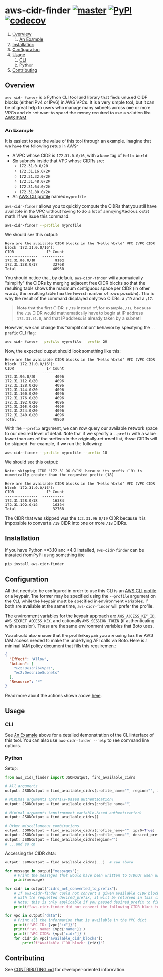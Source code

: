 # aws-cidr-finder [![master](https://github.com/cooperwalbrun/aws-cidr-finder/actions/workflows/master.yml/badge.svg)](https://github.com/cooperwalbrun/aws-cidr-finder/actions/workflows/master.yml) [![PyPI](https://img.shields.io/pypi/v/aws-cidr-finder)](https://pypi.org/project/aws-cidr-finder) [![codecov](https://codecov.io/gh/cooperwalbrun/aws-cidr-finder/branch/master/graph/badge.svg?token=DRVM149OYQ)](https://codecov.io/gh/cooperwalbrun/aws-cidr-finder)

1. [Overview](#overview)
   1. [An Example](#an-example)
2. [Installation](#installation)
3. [Configuration](#configuration)
4. [Usage](#usage)
   1. [CLI](#cli)
   2. [Python](#python)
5. [Contributing](#contributing)

## Overview

`aws-cidr-finder` is a Python CLI tool and library that finds unused CIDR blocks (either IPv4 or
IPv6) in AWS VPCs. It is a very simple tool, but it can be of great help to users who manage many
subnets across one or more VPCs and do not want to spend the money required to use a solution like
[AWS IPAM](https://docs.aws.amazon.com/vpc/latest/ipam/what-it-is-ipam.html).

### An Example

It is easiest to see the value of this tool through an example. Imagine that we have the following
setup in AWS:

* A VPC whose CIDR is `172.31.0.0/16`, with a `Name` tag of `Hello World`
* Six subnets inside that VPC whose CIDRs are:
  * `172.31.0.0/20`
  * `172.31.16.0/20`
  * `172.31.32.0/20`
  * `172.31.48.0/20`
  * `172.31.64.0/20`
  * `172.31.80.0/20`
* An [AWS CLI profile](https://docs.aws.amazon.com/cli/latest/userguide/cli-configure-profiles.html)
  named `myprofile`

`aws-cidr-finder` allows you to quickly compute the CIDRs that you still have available in the VPC
without having to do a lot of annoying/tedious octet math. If we issue this command:

```bash
aws-cidr-finder --profile myprofile
```

We should see this output:

```
Here are the available CIDR blocks in the 'Hello World' VPC (VPC CIDR block '172.31.0.0/16'):
CIDR               IP Count
---------------  ----------
172.31.96.0/19         8192
172.31.128.0/17       32768
Total                 40960
```

You should notice that, by default, `aws-cidr-finder` will automatically "simplify" the CIDRs
by merging adjacent free CIDR blocks so that the resulting table shows the maximum contiguous space
per CIDR (in other words, the resulting table has the fewest number of rows possible). This is why
the result of the command displayed only two CIDRs: a `/19` and a `/17`.

>Note that the first CIDR is `/19` instead of, for example, `/18`, because the `/18` CIDR would 
>mathematically have to begin at IP address `172.31.64.0`, and that IP address is already taken by a
>subnet!

However, we can change this "simplification" behavior by specifying the `--prefix` CLI flag:

```bash
aws-cidr-finder --profile myprofile --prefix 20
```

Now, the expected output should look something like this:

```
Here are the available CIDR blocks in the 'Hello World' VPC (VPC CIDR block '172.31.0.0/16'):
CIDR               IP Count
---------------  ----------
172.31.96.0/20         4096
172.31.112.0/20        4096
172.31.128.0/20        4096
172.31.144.0/20        4096
172.31.160.0/20        4096
172.31.176.0/20        4096
172.31.192.0/20        4096
172.31.208.0/20        4096
172.31.224.0/20        4096
172.31.240.0/20        4096
Total                 40960
```

With the `--prefix` argument, we can now query our available network space to our desired level of
detail. Note that if we specify a `--prefix` with a value lower than any of the prefixes in the
originally-returned list, those CIDRs will be skipped. For example, if we run the following:

```bash
aws-cidr-finder --profile myprofile --prefix 18
```

We should see this output:

```
Note: skipping CIDR '172.31.96.0/19' because its prefix (19) is numerically greater than the requested prefix (18)

Here are the available CIDR blocks in the 'Hello World' VPC (VPC CIDR block '172.31.0.0/16'):
CIDR               IP Count
---------------  ----------
172.31.128.0/18       16384
172.31.192.0/18       16384
Total                 32768
```

The CIDR that was skipped was the `172.31.96.0/19` CIDR because it is impossible to convert a `/19`
CIDR into one or more `/18` CIDRs.

## Installation

If you have Python >=3.10 and <4.0 installed, `aws-cidr-finder` can be installed from PyPI using
something like

```bash
pip install aws-cidr-finder
```

## Configuration

All that needs to be configured in order to use this CLI is an
[AWS CLI profile](https://docs.aws.amazon.com/cli/latest/userguide/cli-configure-profiles.html) or
a keypair. The former may be specified using the `--profile` argument on the CLI, while the keypair
must be specified in environment variables. If both are available at the same time,
`aws-cidr-finder` will prefer the profile.

The environment variables for the keypair approach are `AWS_ACCESS_KEY_ID`,
`AWS_SECRET_ACCESS_KEY`, and optionally `AWS_SESSION_TOKEN` (if authenticating with a session).
These are the same environment variables that Boto uses.

You should also ensure that the profile/keypair you are using has the AWS IAM access needed to make
the underlying API calls via Boto. Here is a minimal IAM policy document that fills this
requirement:

```json
{
  "Effect": "Allow",
  "Action": [
    "ec2:DescribeVpcs",
    "ec2:DescribeSubnets"
  ],
  "Resource": "*"
}
```

Read more about the actions shown above
[here](https://docs.aws.amazon.com/service-authorization/latest/reference/list_amazonec2.html).

## Usage

### CLI

See [An Example](#an-example) above for a detailed demonstration of the CLI interface of this tool.
You can also use `aws-cidr-finder --help` to see command line options.

### Python

Setup:

```python
from aws_cidr_finder import JSONOutput, find_available_cidrs

# All arguments
output: JSONOutput = find_available_cidrs(profile_name="", region="", ipv6=False, desired_prefix=20)

# Minimal arguments (profile-based authentication)
output: JSONOutput = find_available_cidrs(profile_name="")

# Minimal arguments (environment variable-based authentication)
output: JSONOutput = find_available_cidrs()

# Other miscellaneous combinations
output: JSONOutput = find_available_cidrs(profile_name="", ipv6=True)
output: JSONOutput = find_available_cidrs(profile_name="", desired_prefix=16)
output: JSONOutput = find_available_cidrs(region="")
# ...and so on
```

Accessing the CIDR data:

```python
output: JSONOutput = find_available_cidrs(...)  # See above

for message in output["messages"]:
    # Print the messages that would have been written to STDOUT when using the CLI
    print(message)

for cidr in output["cidrs_not_converted_to_prefix"]:
    # If aws-cidr-finder could not convert a given available CIDR block into one or more CIDR blocks
    # with the requested desired_prefix, it will be returned in this list
    # Note: this is only applicable if you passed desired_prefix to find_available_cidrs
    print(f"aws-cidr-finder did not convert the following CIDR block to the desired prefix: {cidr}")
    
for vpc in output["data"]:
    # Print all the information that is available in the VPC dict
    print(f'VPC ID: {vpc["id"]}')
    print(f'VPC Name: {vpc["name"]}')
    print(f'VPC CIDR: {vpc["cidr"]}')
    for cidr in vpc["available_cidr_blocks"]:
        print(f"Available CIDR block: {cidr}")
```

## Contributing

See [CONTRIBUTING.md](CONTRIBUTING.md) for developer-oriented information.
